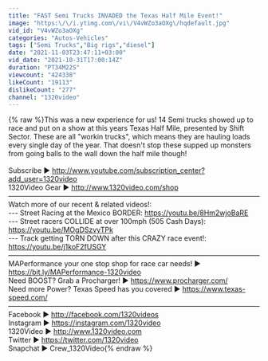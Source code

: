 ```yaml
---
title: "FAST Semi Trucks INVADED the Texas Half Mile Event!"
image: "https:\/\/i.ytimg.com\/vi\/V4vWZo3aOXg\/hqdefault.jpg"
vid_id: "V4vWZo3aOXg"
categories: "Autos-Vehicles"
tags: ["Semi Trucks","Big rigs","diesel"]
date: "2021-11-03T23:47:11+03:00"
vid_date: "2021-10-31T17:00:14Z"
duration: "PT34M22S"
viewcount: "424338"
likeCount: "19113"
dislikeCount: "277"
channel: "1320video"
---
```

{% raw %}This was a new experience for us! 14 Semi trucks showed up to race and put on a show at this years Texas Half Mile, presented by Shift Sector. These are all &quot;workin trucks&quot;, which means they are hauling loads every single day of the year. That doesn't stop these supped up monsters from going balls to the wall down the half mile though!<br /><br />Subscribe ► <a rel="nofollow" target="blank" href="http://www.youtube.com/subscription_center?add_user=1320video">http://www.youtube.com/subscription_center?add_user=1320video</a><br />1320Video Gear ► <a rel="nofollow" target="blank" href="http://www.1320video.com/shop">http://www.1320video.com/shop</a> <br />————————————————————————————————————<br />Watch more of our recent &amp; related videos!:<br />--- Street Racing at the Mexico BORDER: <a rel="nofollow" target="blank" href="https://youtu.be/8Hm2wjoBaRE">https://youtu.be/8Hm2wjoBaRE</a><br />--- Street racers COLLIDE at over 100mph (505 Cash Days): <a rel="nofollow" target="blank" href="https://youtu.be/MOgDSzvyTPk">https://youtu.be/MOgDSzvyTPk</a><br />--- Track getting TORN DOWN after this CRAZY race event!: <a rel="nofollow" target="blank" href="https://youtu.be/j1koF2fUSGY">https://youtu.be/j1koF2fUSGY</a><br />————————————————————————————————————<br />MAPerformance your one stop shop for race car needs! ► <a rel="nofollow" target="blank" href="https://bit.ly/MAPerformance-1320video">https://bit.ly/MAPerformance-1320video</a><br />Need BOOST?  Grab a Procharger! ► <a rel="nofollow" target="blank" href="https://www.procharger.com/">https://www.procharger.com/</a><br />Need more Power?  Texas Speed has you covered ►  <a rel="nofollow" target="blank" href="https://www.texas-speed.com/">https://www.texas-speed.com/</a><br />————————————————————————————————————<br />Facebook ► <a rel="nofollow" target="blank" href="http://facebook.com/1320videos">http://facebook.com/1320videos</a><br />Instagram ► <a rel="nofollow" target="blank" href="https://instagram.com/1320video">https://instagram.com/1320video</a><br />1320Video ► <a rel="nofollow" target="blank" href="http://www.1320video.com">http://www.1320video.com</a><br />Twitter ► <a rel="nofollow" target="blank" href="https://twitter.com/1320video">https://twitter.com/1320video</a><br />Snapchat ► Crew_1320Video{% endraw %}
